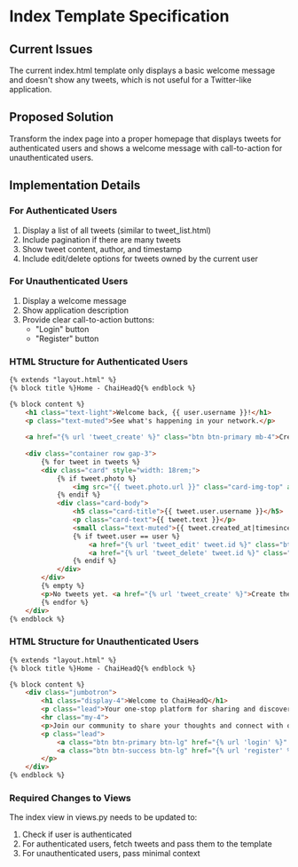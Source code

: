 # Index Template Specification

## Current Issues
The current index.html template only displays a basic welcome message and doesn't show any tweets, which is not useful for a Twitter-like application.

## Proposed Solution
Transform the index page into a proper homepage that displays tweets for authenticated users and shows a welcome message with call-to-action for unauthenticated users.

## Implementation Details

### For Authenticated Users
1. Display a list of all tweets (similar to tweet_list.html)
2. Include pagination if there are many tweets
3. Show tweet content, author, and timestamp
4. Include edit/delete options for tweets owned by the current user

### For Unauthenticated Users
1. Display a welcome message
2. Show application description
3. Provide clear call-to-action buttons:
   - "Login" button
   - "Register" button

### HTML Structure for Authenticated Users
```html
{% extends "layout.html" %}
{% block title %}Home - ChaiHeadQ{% endblock %}

{% block content %}
    <h1 class="text-light">Welcome back, {{ user.username }}!</h1>
    <p class="text-muted">See what's happening in your network.</p>
    
    <a href="{% url 'tweet_create' %}" class="btn btn-primary mb-4">Create Tweet</a>
    
    <div class="container row gap-3">
        {% for tweet in tweets %}
        <div class="card" style="width: 18rem;">
            {% if tweet.photo %}
                <img src="{{ tweet.photo.url }}" class="card-img-top" alt="Tweet image">
            {% endif %}
            <div class="card-body">
                <h5 class="card-title">{{ tweet.user.username }}</h5>
                <p class="card-text">{{ tweet.text }}</p>
                <small class="text-muted">{{ tweet.created_at|timesince }} ago</small>
                {% if tweet.user == user %}
                    <a href="{% url 'tweet_edit' tweet.id %}" class="btn btn-primary">Edit</a>
                    <a href="{% url 'tweet_delete' tweet.id %}" class="btn btn-danger">Delete</a>
                {% endif %}
            </div>
        </div>
        {% empty %}
        <p>No tweets yet. <a href="{% url 'tweet_create' %}">Create the first tweet!</a></p>
        {% endfor %}
    </div>
{% endblock %}
```

### HTML Structure for Unauthenticated Users
```html
{% extends "layout.html" %}
{% block title %}Home - ChaiHeadQ{% endblock %}

{% block content %}
    <div class="jumbotron">
        <h1 class="display-4">Welcome to ChaiHeadQ</h1>
        <p class="lead">Your one-stop platform for sharing and discovering tweets.</p>
        <hr class="my-4">
        <p>Join our community to share your thoughts and connect with others.</p>
        <p class="lead">
            <a class="btn btn-primary btn-lg" href="{% url 'login' %}" role="button">Login</a>
            <a class="btn btn-success btn-lg" href="{% url 'register' %}" role="button">Register</a>
        </p>
    </div>
{% endblock %}
```

### Required Changes to Views
The index view in views.py needs to be updated to:
1. Check if user is authenticated
2. For authenticated users, fetch tweets and pass them to the template
3. For unauthenticated users, pass minimal context